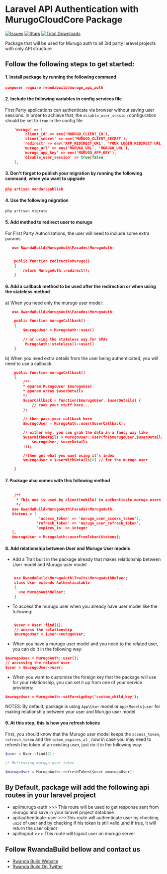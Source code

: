 # Laravel API Authentication with MurugoCloudCore Package

[![Issues](https://img.shields.io/github/issues/RWBuild/package_MurugoAuth_API-Laravel.svg?style=flat-square)](https://github.com/RWBuild/package_MurugoAuth_API-Laravel/issues)
[![Stars](https://img.shields.io/github/stars/RWBuild/package_MurugoAuth_API-Laravel.svg?style=flat-square)](https://github.com/RWBuild/package_MurugoAuth_API-Laravel/stargazers)
[![Total Downloads](https://img.shields.io/packagist/dt/rwandabuild/murugo_api_auth.svg?style=flat-square)](https://packagist.org/packages/rwandabuild/murugo_api_auth)

Package that will be used for Murugo auth to all 3rd party laravel projects with only API structure

## Follow the following steps to get started:

#### 1. Install package by running the following command

```json
composer require rwandabuild/murugo_api_auth
```

#### 2. Include the following variables in config services file

First Party applications can authenticate via browser without saving user sessions. In order to achieve that, the `disable_user_session` configuration should be set to `true` in the config file.


```json
    'murugo' => [
        'client_id' => env('MURUGO_CLIENT_ID'),
        'client_secret' => env('MURUGO_CLIENT_SECRET'),
        'redirect' => env('APP_REDIRECT_URL', 'YOUR LOGIN REDIRECT URL'),
        'murugo_url' => env('MURUGO_URL', 'MURUGO_URL'),
        'murugo_app_key' => env('MURUGO_APP_KEY'),
        'disable_user_session' => true|false
    ],
```

#### 3. Don't forget to publish your migration by running the following command, when you want to upgrade
```json
php artisan vendor:publish
```

#### 4. Use the following migration
```php
php artisan migrate
```

#### 5. Add method to redirect user to murugo

For First Party Authorizations, the user will need to include some extra params

```json
   use RwandaBuild\MurugoAuth\Facades\MurugoAuth;


    public function redirectToMurugo()
    {
        return MurugoAuth::redirect();
    }
```
#### 6. Add a callback method to be used after the redirection or when using the stateless method

a) When you need only the murugo user model:

```json
   use RwandaBuild\MurugoAuth\Facades\MurugoAuth;

    public function murugoCallback()
    { 
        $murugoUser = MurugoAuth::user()
        
        // or using the stateless way for SPAs
         MurugoAuth::stateless()->user()
    }
```

b) When you need extra details from the user being authenticated, you will need to use a callback:

```json
    public function murugoCallback()
    { 
        /**
        * @param MurugoUser $murugoUser
        * @param array $userDetails
        */
        $userCallback = function($murugoUser, $userDetails) {
            // cook your stuff here...
        };
        
        // then pass your callback here
        $murugoUser = MurugoAuth::user($userCallback);

        // either way, you can grab the data in a fancy way like
        $userWithDetails = MurugoUser::user(fn($murugoUser,$userDetails) => ([
            $murugoUser, $userDetails
        ]));

        //then get what you want using it's index
        $murugoUser = $userWithDetails[0] // for the murugo user

    }
```

#### 7. Package also comes with this following method
```json

    /**
     * This one is used by client(mobile) to authenticate murugo users on their 3rd party servers
     */
   use RwandaBuild\MurugoAuth\Facades\MurugoAuth;
   $tokens = [
               'access_token' => 'murugo_user_access_token'],
              'refresh_token' => 'murugo_user_refresh_token',
              'expires_in' => integer
   ],
   $murugoUser = MurugoAuth::userFromToken($tokens);
```
#### 8. Add relationship between User and Murugo User models
- Add a Trait built in the package already that makes relationship between User model and Murugo user model
```json

    use RwandaBuild\MurugoAuth\Traits\MurugoAuthHelper;
    class User extends Authenticatable
    {
      use MurugoAuthHelper;
    }
```
- To access the murugo user when you already have user model like the following:
```json

    $user = User::find(1);
    // access the relationship
    $murugoUser = $user->murugoUser;
```

- When you have a murugo user model and you need to the related user, you can do it in the following way:

```json
$murugoUser = MurugoAuth::user();
// accessing the related user
$user = $murugoUser->user;
```

- When you want to customize the foreign key that the package will use for your relationship, you can set it up from one of your service providers:
```json
$murugoUser = MurugoAuth::setForeignKey('custom_child_key');
```


NOTES: By default, package is using `App\User` model or `App\Models|user` for making relationship between your user and Murugo user model

#### 9. At this step, this is how you refresh tokens

First, you should know that the Murugo user model keeps the ``access_token``, ``refresh_token`` and the `token_expires_at`
, now in case you may need to refresh the token of an existing user, just do it in the following way:

```php
$user = User::find(2);

// Refreshing murugo user token

$murugoUser = MurugoAuth::refreshToken($user->murugoUser);

```
## By Default, package will add the following api routes in your laravel project

- api/murugo-auth >>> This route will be used to get response sent from murugo and save in your laravel project database
- api/authenticate-user >>>This route will authenticate user by checking `uuid` of user and by checking if his token is still valid ,and if true, it will return the user object
- api/logout >>> This route will logout user on murugo server
## Follow RwandaBuild bellow and contact us

- [Rwanda Build Website](https://rwandabuildprogram.com/)
- [Rwanda Build On Twitter](https://twitter.com/RwandaBuild)
